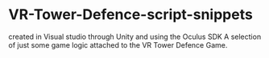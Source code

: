 # VR-Tower-Defence-script-snippets
created in Visual studio through Unity and using the Oculus SDK
A selection of just some game logic attached to the VR Tower Defence Game.
